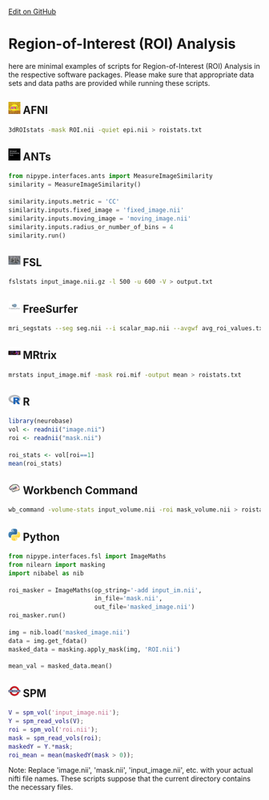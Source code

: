 [Edit on GitHub](https://github.com/cmi-dair/NeuRosetta/edit/main/src/statistical_analysis/region_of_interest_roi_analysis.md)
# Region-of-Interest (ROI) Analysis

here are minimal examples of scripts for Region-of-Interest (ROI) Analysis in the respective software packages. Please make sure that appropriate data sets and data paths are provided while running these scripts.

## <img src="../icons/afni.png" height="24px" /> AFNI

```bash
3dROIstats -mask ROI.nii -quiet epi.nii > roistats.txt
```

## <img src="../icons/ants.png" height="24px" /> ANTs

```python
from nipype.interfaces.ants import MeasureImageSimilarity
similarity = MeasureImageSimilarity()

similarity.inputs.metric = 'CC'
similarity.inputs.fixed_image = 'fixed_image.nii'
similarity.inputs.moving_image = 'moving_image.nii'
similarity.inputs.radius_or_number_of_bins = 4
similarity.run()
```

## <img src="../icons/fsl.png" height="24px" /> FSL

```bash
fslstats input_image.nii.gz -l 500 -u 600 -V > output.txt
```

## <img src="../icons/freesurfer.png" height="24px" /> FreeSurfer

```bash
mri_segstats --seg seg.nii --i scalar_map.nii --avgwf avg_roi_values.txt
```

## <img src="../icons/mrtrix.png" height="24px" /> MRtrix

```bash
mrstats input_image.mif -mask roi.mif -output mean > roistats.txt
```

## <img src="../icons/r.png" height="24px" /> R

```R
library(neurobase)
vol <- readnii("image.nii")
roi <- readnii("mask.nii")

roi_stats <- vol[roi==1]
mean(roi_stats)
```

## <img src="../icons/workbench_command.png" height="24px" /> Workbench Command

```bash
wb_command -volume-stats input_volume.nii -roi mask_volume.nii > roistats.txt
```

## <img src="../icons/python.png" height="24px" /> Python

```python
from nipype.interfaces.fsl import ImageMaths
from nilearn import masking
import nibabel as nib

roi_masker = ImageMaths(op_string='-add input_im.nii',
                        in_file='mask.nii',
                        out_file='masked_image.nii')
roi_masker.run()

img = nib.load('masked_image.nii')
data = img.get_fdata()
masked_data = masking.apply_mask(img, 'ROI.nii')

mean_val = masked_data.mean()
```

## <img src="../icons/spm.png" height="24px" /> SPM

```MATLAB
V = spm_vol('input_image.nii');
Y = spm_read_vols(V);
roi = spm_vol('roi.nii');
mask = spm_read_vols(roi);
maskedY = Y.*mask;
roi_mean = mean(maskedY(mask > 0));
```
Note: Replace 'image.nii', 'mask.nii', 'input_image.nii', etc. with your actual nifti file names. These scripts suppose that the current directory contains the necessary files.